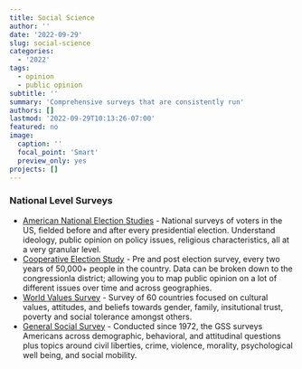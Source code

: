 ```yaml
---
title: Social Science
author: ''
date: '2022-09-29'
slug: social-science
categories:
  - '2022'
tags:
  - opinion
  - public opinion
subtitle: ''
summary: 'Comprehensive surveys that are consistently run'
authors: []
lastmod: '2022-09-29T10:13:26-07:00'
featured: no
image:
  caption: ''
  focal_point: 'Smart'
  preview_only: yes
projects: []
---
```


### National Level Surveys

  - [American National Election Studies](https://electionstudies.org/resources/anes-guide/) - National surveys of voters in the US, fielded before and after every presidential election. Understand ideology, public opinion on policy issues, religious characteristics, all at a very granular level. 
  - [Cooperative Election Study](https://cces.gov.harvard.edu/) - Pre and post election survey, every two years of 50,000+ people in the country. Data can be broken down to the congressionla district; allowing you to map public opinion on a lot of different issues over time and across geographies.
  - [World Values Survey](https://www.worldvaluessurvey.org/) - Survey of 60 countries focused on cultural values, attitudes, and beliefs towards gender, family, insitutional trust, poverty and social tolerance amongst others.
  - [General Social Survey](https://gss.norc.org/) - Conducted since 1972, the GSS surveys Americans across demographic, behavioral, and attitudinal questions plus topics around civil liberties, crime, violence, morality, psychological well being, and social mobility. 
